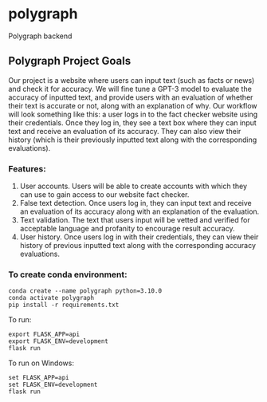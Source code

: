 # polygraph
Polygraph backend

## Polygraph Project Goals 
Our project is a website where users can input text (such as facts or news) and check it for accuracy. We will fine tune a GPT-3 model to evaluate the accuracy of inputted text, and provide users with an evaluation of whether their text is accurate or not, along with an explanation of why. Our workflow will look something like this: a user logs in to the fact checker website using their credentials. Once they log in, they see a text box where they can input text and receive an evaluation of its accuracy. They can also view their history (which is their previously inputted text along with the corresponding evaluations). 

### Features: 
1. User accounts. Users will be able to create accounts with which they can use to gain access to our website fact checker. 
2. False text detection. Once users log in, they can input text and receive an evaluation of its accuracy along with an explanation of the evaluation. 
3. Text validation. The text that users input will be vetted and verified for acceptable language and profanity to encourage result accuracy.
4. User history. Once users log in with their credentials, they can view their history of previous inputted text along with the corresponding accuracy evaluations. 

### To create conda environment: 
```
conda create --name polygraph python=3.10.0
conda activate polygraph 
pip install -r requirements.txt
```

To run:
``` 
export FLASK_APP=api
export FLASK_ENV=development
flask run 
```

To run on Windows: 
``` 
set FLASK_APP=api
set FLASK_ENV=development
flask run 
```
